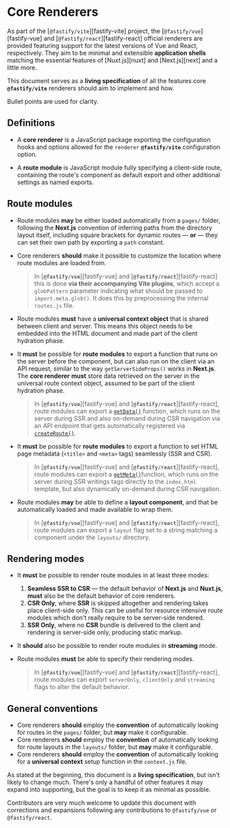 <!--@include: ./parts/links.md-->

# Core Renderers

As part of the [`@fastify/vite`][fastify-vite] project, the [`@fastify/vue`][fastify-vue] and [`@fastify/react`][fastify-react] official renderers are provided featuring support for the latest versions of Vue and React, respectively. They aim to be minimal and extensible **application shells** matching the essential features of [Nuxt.js][nuxt] and [Next.js][next] and a little more.

This document serves as a **living specification** of all the features core **`@fastify/vite`** renderers should aim to implement and how. 

Bullet points are used for clarity.

## Definitions

- A **core renderer** is a JavaScript package exporting the configuration hooks and options allowed for the `renderer` **`@fastify/vite`** configuration option.

- A **route module** is JavaScript module fully specifying a client-side route, containing the route's component as default export and other additional settings as named exports.

## Route modules

- Route modules **may** be either loaded automatically from a `pages/` folder, following the **Next.js** convention of inferring paths from the directory layout itself, including square brackets for dynamic routes — **or** — they can set their own path by exporting a `path` constant.

- Core renderers **should** make it possible to customize the location where route modules are loaded from. 
  > In [**`@fastify/vue`**][fastify-vue] and [**`@fastify/react`**][fastify-react] this is done **via their accompanying Vite plugins**, which accept a `globPattern` parameter indicating what should be passed to `import.meta.glob()`. It does this by preprocessing the internal `routes.js` file.

- Route modules **must** have a **universal context object** that is shared between client and server. This means this object needs to be embedded into the HTML document and made part of the client hydration phase.

- It **must** be possible for **route modules** to export a function that runs on the server before the component, but can also run on the client via an API request, similar to the way `getServerSideProps()` works in **Next.js**. The **core renderer** **must** store data retrieved on the server in the universal route context object, assumed to be part of the client hydration phase.
  > In [**`@fastify/vue`**][fastify-vue] and [**`@fastify/react`**][fastify-react], route modules can export a [`getData()`]() function, which runs on the server during SSR and also on-demand during CSR navigation via an API endpoint that gets automatically registered via [`createRoute()`](/config/createRoute).

- It **must** be possible for **route modules** to export a function to set HTML page metadata (`<title>` and `<meta>` tags) seamlessly (SSR and CSR).
  > In [**`@fastify/vue`**][fastify-vue] and [**`@fastify/react`**][fastify-react], route modules can export a [`getMeta()`]()function, which runs on the server during SSR writings tags directly to the `index.html` template, but also dynamically on-demand during CSR navigation.

- Route modules **may** be able to define a **layout component**, and that be automatically loaded and made available to wrap them.
  > In [**`@fastify/vue`**][fastify-vue] and [**`@fastify/react`**][fastify-react], route modules can export a `layout` flag set to a string matching a component under the `layouts/` directory.

## Rendering modes

- It **must** be possible to render route modules in at least three modes: 
  1. **Seamless SSR to CSR** — the default behavior of **Next.js** and **Nuxt.js**, **must** also be the default behavior of core renderers. 
  2. **CSR Only**, where **SSR** is skipped altogether and rendering takes place client-side only.
    This can be useful for resource intensive route modules which don't really require to be server-side rendered.
  3. **SSR Only**, where no **CSR** bundle is delivered to the client and rendering is server-side only, producing static markup.

- It **should** also be possible to render route modules in **streaming** mode.

- Route modules **must** be able to specify their rendering modes. 
  > In [**`@fastify/vue`**][fastify-vue] and [**`@fastify/react`**][fastify-react], route modules can export `serverOnly`, `clientOnly` and `streaming` flags to alter the default behavior.

 
## General conventions

- Core renderers **should** employ the **convention** of automatically looking for routes in the `pages/` folder, but **may** make it configurable.
- Core renderers **should** employ the **convention** of automatically looking for route layouts in the `layouts/` folder, but **may** make it configurable.
- Core renderers **should** employ the **convention** of automatically looking for a **universal context** setup function in the `context.js` file.

As stated at the beginning, this document is a **living specification**, but isn't likely to change much. There's only a handful of other features it may expand into supporting, but the goal is to keep it as minimal as possible.

Contributors are very much welcome to update this document with corrections and expansions following any contributions to `@fastify/vue` or `@fastify/react`.
